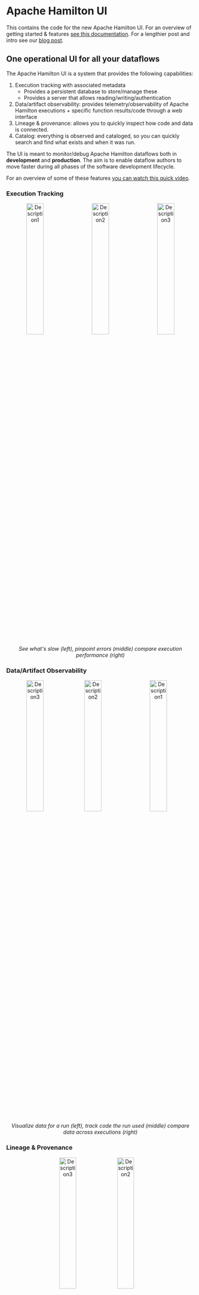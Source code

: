 # Apache Hamilton UI

This contains the code for the new Apache Hamilton UI. For an overview of getting started & features
[see this documentation](https://hamilton.dagworks.io/en/latest/concepts/ui). For a lengthier post and intro see our [blog post](https://blog.dagworks.io/p/hamilton-ui-streamlining-metadata).

## One operational UI for all your dataflows

The Apache Hamilton UI is a system that provides the following capabilities:

1. Execution tracking with associated metadata
   * Provides a persistent database to store/manage these
   * Provides a server that allows reading/writing/authentication
2. Data/artifact observability: provides telemetry/observability of Apache Hamilton executions + specific function results/code through a web interface
3. Lineage & provenance: allows you to quickly inspect how code and data is connected.
4. Catalog: everything is observed and cataloged, so you can quickly search and find what exists and when it was run.

The UI is meant to monitor/debug Apache Hamilton dataflows both in **development** and **production**. The aim is to enable
dataflow authors to move faster during all phases of the software development lifecycle.

For an overview of some of these features [you can watch this quick video](https://youtu.be/0VIVSeN7Ij8?si=maeV0zdzTPSqUl1N).

### Execution Tracking

<p align="center">
  <img src="./screenshots/execution_waterfall_view.png" alt="Description1" width="30%" style="margin-right: 20px;"/>
  <img src="./screenshots/execution_graph_error.png" alt="Description2" width="30%" style="margin-right: 20px;"/>
  <img src="./screenshots/execution_comparison_waterfall.png" alt="Description3" width="30%"/>
</p>
<p align="center">
  <em>See what's slow (left), pinpoint errors (middle) compare execution performance (right)</em>
</p>

### Data/Artifact Observability

<p align="center">
  <img src="./screenshots/execution_data_view.png" alt="Description3" width="30%"/>
  <img src="./screenshots/execution_code_view.png" alt="Description2" width="30%" style="margin-right: 20px;"/>
  <img src="./screenshots/execution_data_comparison.png" alt="Description1" width="30%" style="margin-right: 20px;"/>
</p>
<p align="center">
  <em>Visualize data for a run (left), track code the run used (middle) compare data across executions (right)</em>
</p>

### Lineage & Provenance

<p align="center">
  <img src="./screenshots/lineage_view.png" alt="Description3" width="30%"/>
  <img src="./screenshots/lineage_code_view_grouped_by_module.png" alt="Description2" width="30%" style="margin-right: 20px;"/>
</p>
<p align="center">
  <em>See how things connect: what's upstream/downstream (left), walk through code visually (right) </em>
</p>

### Catalog

<p align="center">
  <img src="./screenshots/catalog_artifact.png" alt="Description3" width="30%"/>
  <img src="./screenshots/catalog_transform.png" alt="Description2" width="30%" style="margin-right: 20px;"/>
</p>
<p align="center">
  <em>Understand artifacts produced (left), find features and when they were used (right) </em>
</p>

## Getting started

You can watch this [video walkthrough on getting set up](https://youtu.be/DPfxlTwaNsM).

Make sure you have docker running:
```bash
# clone the repository if you haven't
git clone https://github.com/apache/hamilton
# change into the UI directory
cd hamilton/ui
# run docker
./run.sh
```
Once docker is running navigate to http://localhost:8242 and create an email and a project; then follow
instructions on integrating with Apache Hamilton.

A fuller guide can be found [here](https://hamilton.dagworks.io/en/latest/concepts/ui).

## Architecture

The architecture is simple.

![architecture-diagram](./hamilton-ui-architecture.png)

The tracking server stores data on postgres, as well as any blobs on s3. This is stored in a docker volume
on local mode. The frontend is a simple React application. There are a few authentication/ACL capabilities,
but the default is to use local/unauthenticated (open). Please talk to us if you have a need for more custom authentication.


## Development

The structure involves a bit of cleverness to ensure the UI can easily be deployed and served from the CLI.

We have a symlink from `backend/hamilton_ui` to `backend/server`, allowing us to work with django's structure
while simultaneously allowing for import as hamilton_ui. (this should probably be changed at some point but not worth it now).

To deploy, use the `admin.py` script in the UI directory.

This:

1. Builds the frontend
2. Copies it into the build/ directory
3. Publishes to the [sf-hamilton-ui](https://pypi.org/project/sf-hamilton-ui/) package on pypi

Then you'll run it with `hamilton ui` after installing `sf-hamilton[ui]`. Note to
talk to it you'll need the hamilton_sdk pacakge which can be installed with `pip install sf-hamilton[sdk]`.


## Building docker
### Dev mode
For development you'll want to run

```bash
cd hamilton/ui
./dev.sh --build # to build it all
./dev.sh # to pull docker images but use local code
```
### You need 9GB assigned to Docker or more to build the frontend
The frontend build requires around 8GB of memory to be assigned to docker to build.
If you run into this, bump your docker memory allocation up to 9GB or more.


### Prod mode
For production build you'll want to run

```bash
cd hamilton/ui
./run.sh # to pull from docker and run
./run.sh --build # to rebuild images for prod

```
#### Caveats:
You'll want to clean the `backend/dist/` directory to not add unnecessary files to the docker image.


### Pushing
How to push to docker hub:
```bash
# retag if needed
docker tag local-image:tagname dagworks/ui-backend:VERSION
# push built image
docker push dagworks/ui-backend:VERSION
# retag as latest
docker tag dagworks/ui-backend:VERSION dagworks/ui-backend:latest
# push latest
docker push dagworks/ui-backend:latest
```

```bash
# retag if needed
docker tag local-image:tagname dagworks/ui-frontend:VERSION
# push built image
docker push dagworks/ui-frontend:VERSION
# retag as latest
docker tag dagworks/ui-backend:VERSION dagworks/ui-backend:latest
# push latest
docker push dagworks/ui-backend:latest
```
